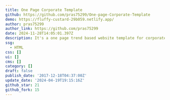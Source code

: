 ```yaml
---
title: One Page Corporate Template
github: https://github.com/pras75299/One-page-Corporate-Template
demo: https://fluffy-custard-29b059.netlify.app/
author: pras75299
author_link: https://github.com/pras75299
date: 2024-11-28T14:05:01.397Z
description: It's a one page trend based website template for corporate company.
ssg:
  - HTML
css: []
ui: []
cms: []
category: []
draft: false
publish_date: '2017-12-18T04:37:00Z'
update_date: '2024-04-19T19:15:16Z'
github_star: 21
github_fork: 15
---
```

